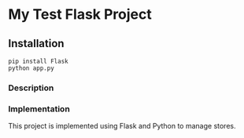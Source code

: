# My Test Flask Project

## Installation
```
pip install Flask
python app.py
```

### Description

### Implementation
This project is implemented using Flask and Python to manage stores.


